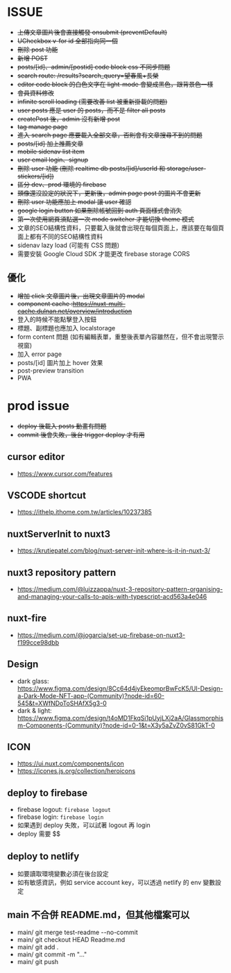 # ISSUE

-   ~~上傳文章圖片後會直接觸發 onsubmit (preventDefault)~~
-   ~~UCheckbox v-for id 全部指向同一個~~
-   ~~刪除 post 功能~~
-   ~~新增 POST~~
-   ~~posts/[id]、admin/[postid] code block css 不同步問題~~
-   ~~search route: /results?search_query=望春風+長榮~~
-   ~~editor code block 的白色文字在 light-mode 會變成黑色，跟背景色一樣~~
-   ~~會員資料修改~~
-   ~~infinite scroll loading (需要改善 list 被重新掛載的問題)~~
-   ~~user posts 應是 user 的 posts，而不是 filter all posts~~
-   ~~createPost 後，admin 沒有新增 post~~
-   ~~tag manage page~~
-   ~~進入 search page 應要載入全部文章，否則會有文章搜尋不到的問題~~
-   ~~posts/[id] 加上推薦文章~~
-   ~~mobile sidenav list item~~
-   ~~user email login、signup~~
-   ~~刪除 user 功能 (刪除 realtime db posts/[id]/userId 和 storage/user-stickers/[id])~~
-   ~~區分 dev、prod 環境的 firebase~~
-   ~~頭像還沒設定的狀況下，更新後，admin page post 的圖片不會更新~~
-   ~~刪除 user 功能應加上 modal 讓 user 確認~~
-   ~~google login button 如果刪除帳號回到 auth 頁面樣式會消失~~
-   ~~第一次使用網頁須點選一次 mode switcher 才能切換 theme 模式~~
-   文章的SEO結構性資料，只要載入後就會出現在每個頁面上，應該要在每個頁面上都有不同的SEO結構性資料
-   sidenav lazy load (可能有 CSS 問題)
-   需要安裝 Google Cloud SDK 才能更改 firebase storage CORS

## 優化

-   ~~增加 click 文章圖片後，出現文章圖片的 modal~~
-   ~~component cache :https://nuxt-multi-cache.dulnan.net/overview/introduction~~
-   登入的時候不能點擊登入按鈕
-   標題、副標題也應加入 localstorage
-   form content 問題 (如有編輯表單，重整後表單內容雖然在，但不會出現警示視窗)
-   加入 error page
-   posts/[id] 圖片加上 hover 效果
-   post-preview transition
-   PWA

# prod issue

-   ~~deploy 後載入 posts 動畫有問題~~
-   ~~commit 後會失敗，後台 trigger deploy 才有用~~

## cursor editor

-   https://www.cursor.com/features

## VSCODE shortcut

-   https://ithelp.ithome.com.tw/articles/10237385

## nuxtServerInit to nuxt3

-   https://krutiepatel.com/blog/nuxt-server-init-where-is-it-in-nuxt-3/

## nuxt3 repository pattern

-   https://medium.com/@luizzappa/nuxt-3-repository-pattern-organising-and-managing-your-calls-to-apis-with-typescript-acd563a4e046

## nuxt-fire

-   https://medium.com/@jogarcia/set-up-firebase-on-nuxt3-f199cce98dbb

## Design

-   dark glass: https://www.figma.com/design/8Cc64d4jyEkeomprBwFcK5/UI-Design-a-Dark-Mode-NFT-app-(Community)?node-id=60-545&t=XWfNDoToSHAfX5g3-0
-   dark & light: https://www.figma.com/design/t4oMD1FkqSi1pUyjLXj2aA/Glassmorphism-Components-(Community)?node-id=0-1&t=X3y5aZvZ0vS81GkT-0

## ICON

-   https://ui.nuxt.com/components/icon
-   https://icones.js.org/collection/heroicons

## deploy to firebase

-   firebase logout: `firebase logout`
-   firebase login: `firebase login`
-   如果遇到 deploy 失敗，可以試著 logout 再 login
-   deploy 需要 $$

## deploy to netlify

-   如要讀取環境變數必須在後台設定
-   如有敏感資訊，例如 service account key，可以透過 netlify 的 env 變數設定

## main 不合併 README.md，但其他檔案可以

-   main/ git merge test-readme --no-commit
-   main/ git checkout HEAD Readme.md
-   main/ git add .
-   main/ git commit -m "..."
-   main/ git push
